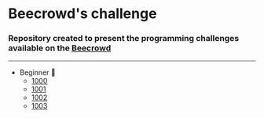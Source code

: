 [challenge-1000]: https://github.com/nogueiraDani/Challenges-Beecrowd/tree/main/_1000
[challenge-1001]: https://github.com/nogueiraDani/Challenges-Beecrowd/tree/main/_1001
[challenge-1002]: https://github.com/nogueiraDani/Challenges-Beecrowd/tree/main/_1002
[challenge-1003]: https://github.com/nogueiraDani/Challenges-Beecrowd/tree/main/_1003

# Beecrowd's challenge

### Repository created to present the programming challenges available on the [Beecrowd](https://www.beecrowd.com.br)

---

* Beginner 🍼
  * [1000][challenge-1000]
  * [1001][challenge-1001]
  * [1002][challenge-1002]
  * [1003][challenge-1003]

